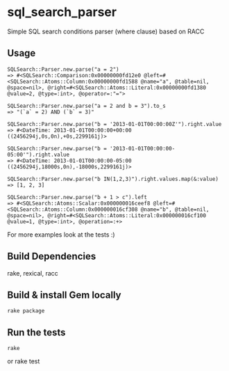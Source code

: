 sql_search_parser
=================

Simple SQL search conditions parser (where clause) based on RACC

Usage
-----
    SQLSearch::Parser.new.parse("a = 2")
    => #<SQLSearch::Comparison:0x00000000fd12e0 @left=#<SQLSearch::Atoms::Column:0x00000000fd1588 @name="a", @table=nil, @space=nil>, @right=#<SQLSearch::Atoms::Literal:0x00000000fd1380 @value=2, @type=:int>, @operator=:"=">

    SQLSearch::Parser.new.parse("a = 2 and b = 3").to_s
    => "(`a` = 2) AND (`b` = 3)"

    SQLSearch::Parser.new.parse("b = '2013-01-01T00:00:00Z'").right.value
    => #<DateTime: 2013-01-01T00:00:00+00:00 ((2456294j,0s,0n),+0s,2299161j)>

    SQLSearch::Parser.new.parse("b = '2013-01-01T00:00:00-05:00'").right.value
    => #<DateTime: 2013-01-01T00:00:00-05:00 ((2456294j,18000s,0n),-18000s,2299161j)>

    SQLSearch::Parser.new.parse("b IN(1,2,3)").right.values.map(&:value)
    => [1, 2, 3]

    SQLSearch::Parser.new.parse("b + 1 > c").left
    => #<SQLSearch::Atoms::Scalar:0x000000016ceef8 @left=#<SQLSearch::Atoms::Column:0x000000016cf308 @name="b", @table=nil, @space=nil>, @right=#<SQLSearch::Atoms::Literal:0x000000016cf100 @value=1, @type=:int>, @operation=:+>

For more examples look at the tests :)

Build Dependencies
------------------
rake, rexical, racc

Build & install Gem locally
-----
    rake package

Run the tests
-----
    rake
or
    rake test
